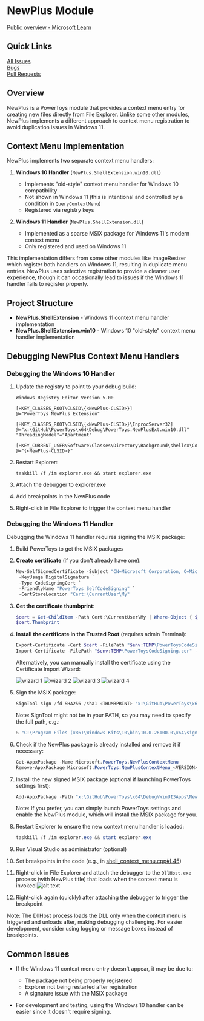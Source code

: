 # NewPlus Module

[Public overview - Microsoft Learn](https://learn.microsoft.com/en-us/windows/powertoys/newplus)

## Quick Links

[All Issues](https://github.com/microsoft/PowerToys/issues?q=is%3Aopen%20label%3AProduct-New%2B)<br>
[Bugs](https://github.com/microsoft/PowerToys/issues?q=is%3Aopen%20label%3AIssue-Bug%20label%3AProduct-New%2B)<br>
[Pull Requests](https://github.com/microsoft/PowerToys/pulls?q=is%3Apr+is%3Aopen+label%3AProduct-New%2B+)

## Overview

NewPlus is a PowerToys module that provides a context menu entry for creating new files directly from File Explorer. Unlike some other modules, NewPlus implements a different approach to context menu registration to avoid duplication issues in Windows 11.

## Context Menu Implementation

NewPlus implements two separate context menu handlers:

1. **Windows 10 Handler** (`NewPlus.ShellExtension.win10.dll`)
   - Implements "old-style" context menu handler for Windows 10 compatibility
   - Not shown in Windows 11 (this is intentional and controlled by a condition in `QueryContextMenu`)
   - Registered via registry keys

2. **Windows 11 Handler** (`NewPlus.ShellExtension.dll`)
   - Implemented as a sparse MSIX package for Windows 11's modern context menu
   - Only registered and used on Windows 11

This implementation differs from some other modules like ImageResizer which register both handlers on Windows 11, resulting in duplicate menu entries. NewPlus uses selective registration to provide a cleaner user experience, though it can occasionally lead to issues if the Windows 11 handler fails to register properly.

## Project Structure

- **NewPlus.ShellExtension** - Windows 11 context menu handler implementation
- **NewPlus.ShellExtension.win10** - Windows 10 "old-style" context menu handler implementation

## Debugging NewPlus Context Menu Handlers

### Debugging the Windows 10 Handler

1. Update the registry to point to your debug build:
   ```
   Windows Registry Editor Version 5.00

   [HKEY_CLASSES_ROOT\CLSID\{<NewPlus-CLSID>}]
   @="PowerToys NewPlus Extension"

   [HKEY_CLASSES_ROOT\CLSID\{<NewPlus-CLSID>}\InprocServer32]
   @="x:\GitHub\PowerToys\x64\Debug\PowerToys.NewPlusExt.win10.dll"
   "ThreadingModel"="Apartment"

   [HKEY_CURRENT_USER\Software\Classes\Directory\Background\shellex\ContextMenuHandlers\NewPlus]
   @="{<NewPlus-CLSID>}"
   ```

2. Restart Explorer:
   ```
   taskkill /f /im explorer.exe && start explorer.exe
   ```

3. Attach the debugger to explorer.exe
4. Add breakpoints in the NewPlus code
5. Right-click in File Explorer to trigger the context menu handler

### Debugging the Windows 11 Handler

Debugging the Windows 11 handler requires signing the MSIX package:

1. Build PowerToys to get the MSIX packages

2. **Create certificate** (if you don't already have one):
   ```powershell
   New-SelfSignedCertificate -Subject "CN=Microsoft Corporation, O=Microsoft Corporation, L=Redmond, S=Washington, C=US" `
    -KeyUsage DigitalSignature `
    -Type CodeSigningCert `
    -FriendlyName "PowerToys SelfCodeSigning" `
    -CertStoreLocation "Cert:\CurrentUser\My"
   ```

3. **Get the certificate thumbprint**:
   ```powershell
   $cert = Get-ChildItem -Path Cert:\CurrentUser\My | Where-Object { $_.FriendlyName -like "*PowerToys*" }
   $cert.Thumbprint
   ```

4. **Install the certificate in the Trusted Root** (requires admin Terminal):
   ```powershell
   Export-Certificate -Cert $cert -FilePath "$env:TEMP\PowerToysCodeSigning.cer"
   Import-Certificate -FilePath "$env:TEMP\PowerToysCodeSigning.cer" -CertStoreLocation Cert:\LocalMachine\Root
   ```

   Alternatively, you can manually install the certificate using the Certificate Import Wizard:

   ![wizard 1](../images/newplus/wizard1.png)
   ![wizard 2](../images/newplus/wizard2.png)
   ![wizard 3](../images/newplus/wizard3.png)
   ![wizard 4](../images/newplus/wizard4.png)

5. Sign the MSIX package:
   ```powershell
   SignTool sign /fd SHA256 /sha1 <THUMBPRINT> "x:\GitHub\PowerToys\x64\Debug\WinUI3Apps\NewPlusPackage.msix"
   ```
   
   Note: SignTool might not be in your PATH, so you may need to specify the full path, e.g.:
   ```powershell
   & "C:\Program Files (x86)\Windows Kits\10\bin\10.0.26100.0\x64\signtool.exe" sign /fd SHA256 /sha1 <THUMBPRINT> "x:\GitHub\PowerToys\x64\Debug\WinUI3Apps\NewPlusPackage.msix"
   ```

6. Check if the NewPlus package is already installed and remove it if necessary:
   ```powershell
   Get-AppxPackage -Name Microsoft.PowerToys.NewPlusContextMenu
   Remove-AppxPackage Microsoft.PowerToys.NewPlusContextMenu_<VERSION>_neutral__8wekyb3d8bbwe
   ```

7. Install the new signed MSIX package (optional if launching PowerToys settings first):
   ```powershell
   Add-AppxPackage -Path "x:\GitHub\PowerToys\x64\Debug\WinUI3Apps\NewPlusPackage.msix" -ExternalLocation "x:\GitHub\PowerToys\x64\Debug\WinUI3Apps"
   ```
   
   Note: If you prefer, you can simply launch PowerToys settings and enable the NewPlus module, which will install the MSIX package for you.

8. Restart Explorer to ensure the new context menu handler is loaded:
   ```powershell
   taskkill /f /im explorer.exe && start explorer.exe
   ```

9. Run Visual Studio as administrator (optional)

10. Set breakpoints in the code (e.g., in [shell_context_menu.cpp#L45](/src/modules/NewPlus/NewShellExtensionContextMenu/shell_context_menu.cpp#L45))

11. Right-click in File Explorer and attach the debugger to the `DllHost.exe` process (with NewPlus title) that loads when the context menu is invoked
![alt text](../images/newplus/debug.png)

12. Right-click again (quickly) after attaching the debugger to trigger the breakpoint

Note: The DllHost process loads the DLL only when the context menu is triggered and unloads after, making debugging challenging. For easier development, consider using logging or message boxes instead of breakpoints.

## Common Issues

- If the Windows 11 context menu entry doesn't appear, it may be due to:
  - The package not being properly registered
  - Explorer not being restarted after registration
  - A signature issue with the MSIX package
  
- For development and testing, using the Windows 10 handler can be easier since it doesn't require signing.
